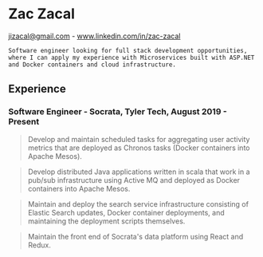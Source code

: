 # Zac Zacal
jizacal@gmail.com - www.linkedin.com/in/zac-zacal

```Software engineer looking for full stack development opportunities, where I can apply my experience with Microservices built with ASP.NET and Docker containers and cloud infrastructure.```

## Experience
### Software Engineer - Socrata, Tyler Tech, August 2019 - Present
> Develop and maintain scheduled tasks for aggregating user activity metrics that are deployed as Chronos tasks (Docker containers into Apache Mesos).

> Develop distributed Java applications written in scala that work in a pub/sub infrastructure using Active MQ and deployed as Docker containers into Apache Mesos.

> Maintain and deploy the search service infrastructure consisting of Elastic Search updates, Docker container deployments, and maintaining the deployment scripts themselves.

> Maintain the front end of Socrata's data platform using React and Redux.
